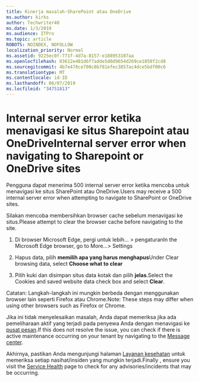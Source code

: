 ```yaml
---
title: Kinerja masalah-SharePoint atau OneDrive
ms.author: kirks
author: Techwriter40
ms.date: 1/3/2019
ms.audience: ITPro
ms.topic: article
ROBOTS: NOINDEX, NOFOLLOW
localization_priority: Normal
ms.assetid: 9225ec0f-771f-4d7a-8157-e188953107aa
ms.openlocfilehash: 03612e481d6f7adde5d0d9654d269ce1050f2cd8
ms.sourcegitcommit: 4b7e478ce700c0b781efec3857ac4dce5bdf00c6
ms.translationtype: MT
ms.contentlocale: id-ID
ms.lasthandoff: 06/07/2019
ms.locfileid: "34751813"
---
```

# <a name="internal-server-error-when-navigating-to-sharepoint-or-onedrive-sites"></a><span data-ttu-id="9a284-102">Internal server error ketika menavigasi ke situs Sharepoint atau OneDrive</span><span class="sxs-lookup"><span data-stu-id="9a284-102">Internal server error when navigating to Sharepoint or OneDrive sites</span></span>

<span data-ttu-id="9a284-103">Pengguna dapat menerima 500 internal server error ketika mencoba untuk menavigasi ke situs SharePoint atau OneDrive.</span><span class="sxs-lookup"><span data-stu-id="9a284-103">Users may receive a 500 internal server error when attempting to navigate to SharePoint or OneDrive sites.</span></span> 

<span data-ttu-id="9a284-104">Silakan mencoba membersihkan browser cache sebelum menavigasi ke situs.</span><span class="sxs-lookup"><span data-stu-id="9a284-104">Please attempt to clear the browser cache before navigating to the site.</span></span>


1. <span data-ttu-id="9a284-105">Di browser Microsoft Edge, pergi untuk lebih... > pengaturan</span><span class="sxs-lookup"><span data-stu-id="9a284-105">In the Microsoft Edge browser, go to More...> Settings</span></span>

2. <span data-ttu-id="9a284-106">Hapus data, pilih **memilih apa yang harus menghapus**</span><span class="sxs-lookup"><span data-stu-id="9a284-106">Under Clear browsing data, select **Choose what to clear**</span></span>

3. <span data-ttu-id="9a284-107">Pilih kuki dan disimpan situs data kotak dan pilih **jelas**.</span><span class="sxs-lookup"><span data-stu-id="9a284-107">Select the Cookies and saved website data check box and select **Clear**.</span></span>

<span data-ttu-id="9a284-108">Catatan: Langkah-langkah ini mungkin berbeda dengan menggunakan browser lain seperti Firefox atau Chrome.</span><span class="sxs-lookup"><span data-stu-id="9a284-108">Note: These steps may differ when using other browsers such as Firefox or Chrome.</span></span>

<span data-ttu-id="9a284-109">Jika ini tidak menyelesaikan masalah, Anda dapat memeriksa jika ada pemeliharaan aktif yang terjadi pada penyewa Anda dengan menavigasi ke [pusat pesan](https://portal.office.com/adminportal/home#/MessageCenter).</span><span class="sxs-lookup"><span data-stu-id="9a284-109">If this does not resolve the issue, you can check if there is active maintenance occurring on your tenant by navigating to the [Message center](https://portal.office.com/adminportal/home#/MessageCenter).</span></span>

<span data-ttu-id="9a284-110">Akhirnya, pastikan Anda mengunjungi halaman [Layanan kesehatan](https://portal.office.com/adminportal/home#/servicehealth) untuk memeriksa setiap nasihat/insiden yang mungkin terjadi.</span><span class="sxs-lookup"><span data-stu-id="9a284-110">Finally , ensure you visit the [Service Health](https://portal.office.com/adminportal/home#/servicehealth) page to check for any advisories/incidents that may be occurring.</span></span>

